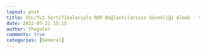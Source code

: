 ```yaml
---
layout: post
title: SSL/TLS Sertifikalarıyla RDP Bağlantılarının Güvenliği Almak - Securing RDP Connections with SSL/TLS Certificates
date: 2022-07-22 15:15
author: theguler
comments: true
categories: [General]
---
```

<!-- wp:image {"id":230,"sizeSlug":"large","linkDestination":"none"} -->
<figure class="wp-block-image size-large"><img src="https://theguler.wordpress.com/wp-content/uploads/2021/12/rdp-tool-windows.jpg?w=424" alt="" class="wp-image-230" /></figure>
<!-- /wp:image -->

<!-- wp:paragraph -->
<p></p>
<!-- /wp:paragraph -->

<!-- wp:paragraph -->
<p></p>
<!-- /wp:paragraph -->
